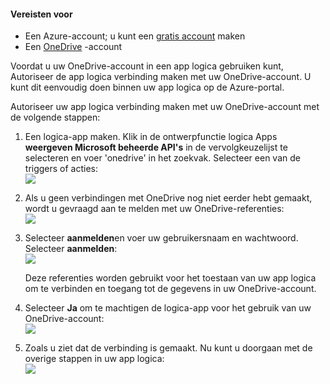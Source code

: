 #### <a name="prerequisites"></a>Vereisten voor
- Een Azure-account; u kunt een [gratis account](https://azure.microsoft.com/free) maken
- Een [OneDrive](https://www.microsoft.com/store/apps/onedrive/9wzdncrfj1p3) -account 

Voordat u uw OneDrive-account in een app logica gebruiken kunt, Autoriseer de app logica verbinding maken met uw OneDrive-account.  U kunt dit eenvoudig doen binnen uw app logica op de Azure-portal. 

Autoriseer uw app logica verbinding maken met uw OneDrive-account met de volgende stappen:

1. Een logica-app maken. Klik in de ontwerpfunctie logica Apps **weergeven Microsoft beheerde API's** in de vervolgkeuzelijst te selecteren en voer 'onedrive' in het zoekvak. Selecteer een van de triggers of acties:  
  ![](./media/connectors-create-api-onedrive/onedrive-1.png)
2. Als u geen verbindingen met OneDrive nog niet eerder hebt gemaakt, wordt u gevraagd aan te melden met uw OneDrive-referenties:  
  ![](./media/connectors-create-api-onedrive/onedrive-2.png)
3. Selecteer **aanmelden**en voer uw gebruikersnaam en wachtwoord. Selecteer **aanmelden**:  
  ![](./media/connectors-create-api-onedrive/onedrive-3.png)   

    Deze referenties worden gebruikt voor het toestaan van uw app logica om te verbinden en toegang tot de gegevens in uw OneDrive-account. 
4. Selecteer **Ja** om te machtigen de logica-app voor het gebruik van uw OneDrive-account:  
  ![](./media/connectors-create-api-onedrive/onedrive-4.png)   
5. Zoals u ziet dat de verbinding is gemaakt. Nu kunt u doorgaan met de overige stappen in uw app logica:  
  ![](./media/connectors-create-api-onedrive/onedrive-5.png)
